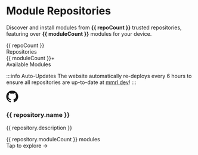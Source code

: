 <script setup>
import { ref, onMounted } from "vue"
import { repositories, Repository } from "../../data/repositories"

const repos = ref([])
const repoCount = ref(0)
const moduleCount = ref(0)

onMounted(async () => {
  let totalModules = 0

  const fetchedRepos = await Promise.all(
    repositories.map(async (repo) => {
      const r = new Repository(repo.url)
      try {
        const response = await fetch(r.modules)
        const data = await response.json()
        totalModules += data.modules.length

        return {
          name: r.name,
          href: r.id,
          moduleCount: data.modules.length,
          cover: data.cover,
          description: data.description || "Browse modules from this repository"
        }
      } catch {
        return null // ignore failed fetches
      }
    })
  )

  const successfulRepos = fetchedRepos.filter(Boolean)

  repos.value = successfulRepos
  repoCount.value = successfulRepos.length
  moduleCount.value = totalModules
})
</script>

<!-- App Store Hero Section -->
<div :class="$style.heroSection">
  <h1 :class="$style.heroTitle">Module Repositories</h1>
  <p :class="$style.heroSubtitle">
    Discover and install modules from <strong>{{ repoCount }}</strong> trusted repositories,
    featuring over <strong>{{ moduleCount }}</strong> modules for your device.
  </p>
  
  <div :class="$style.statsCards">
    <div :class="$style.statCard">
      <div :class="$style.statNumber">{{ repoCount }}</div>
      <div :class="$style.statLabel">Repositories</div>
    </div>
    <div :class="$style.statCard">
      <div :class="$style.statNumber">{{ moduleCount }}+</div>
      <div :class="$style.statLabel">Available Modules</div>
    </div>
  </div>
</div>

:::info Auto-Updates
The website automatically re-deploys every 6 hours to ensure all repositories are up-to-date at [mmrl.dev](https://mmrl.dev)!
:::

<!-- Repository Grid -->
<div :class="$style.repositoryGrid">
  <a v-for="repository in repos" :key="repository.href" :href="repository.href" :class="$style.repoCard">
    <img v-if="repository.cover" :class="$style.repoCover" :src="repository.cover" />
    <div :class="$style.repoContainer">
      <div :class="$style.repoHeader">
        <div :class="$style.repoIcon">
          <svg width="32" height="32" viewBox="0 0 24 24" fill="currentColor"><path d="M12 0c-6.626 0-12 5.373-12 12 0 5.302 3.438 9.8 8.207 11.387.599.111.793-.261.793-.577v-2.234c-3.338.726-4.033-1.416-4.033-1.416-.546-1.387-1.333-1.756-1.333-1.756-1.089-.745.083-.729.083-.729 1.205.084 1.839 1.237 1.839 1.237 1.07 1.834 2.807 1.304 3.492.997.107-.775.418-1.305.762-1.604-2.665-.305-5.467-1.334-5.467-5.931 0-1.311.469-2.381 1.236-3.221-.124-.303-.535-1.524.117-3.176 0 0 1.008-.322 3.301 1.23.957-.266 1.983-.399 3.003-.404 1.02.005 2.047.138 3.006.404 2.291-1.552 3.297-1.23 3.297-1.23.653 1.653.242 2.874.118 3.176.77.84 1.235 1.911 1.235 3.221 0 4.609-2.807 5.624-5.479 5.921.43.372.823 1.102.823 2.222v3.293c0 .319.192.694.801.576 4.765-1.589 8.199-6.086 8.199-11.386 0-6.627-5.373-12-12-12z"/></svg>
        </div>
        <div :class="$style.repoInfo">
          <h3 :class="$style.repoName">{{ repository.name }}</h3>
          <p :class="$style.repoDescription">{{ repository.description }}</p>
        </div>
        <div :class="$style.moduleCount">
          <span :class="$style.countNumber">{{ repository.moduleCount }}</span>
          <span :class="$style.countLabel">modules</span>
        </div>
      </div>
      <div :class="$style.repoFooter">
        <span :class="$style.exploreText">Tap to explore →</span>
      </div>
    </div>
  </a>
</div>

<style module>
.heroSection {
  background: linear-gradient(135deg, var(--vp-c-bg-soft) 0%, var(--vp-c-bg) 100%);
  border-radius: 20px;
  padding: 40px;
  margin-bottom: 32px;
  border: 1px solid var(--vp-c-divider);
  text-align: center;
}

.heroTitle {
  font-size: 42px !important;
  font-weight: 800 !important;
  margin: 0 0 16px 0 !important;
  color: var(--vp-c-text-1) !important;
  border: none !important;
  padding: 0 !important;
}

.heroSubtitle {
  font-size: 18px;
  color: var(--vp-c-text-2);
  margin: 0 0 32px 0;
  line-height: 1.6;
  max-width: 600px;
  margin-left: auto;
  margin-right: auto;
}

.statsCards {
  display: flex;
  gap: 24px;
  justify-content: center;
  flex-wrap: wrap;
}

.statCard {
  background: var(--vp-c-bg);
  border: 1px solid var(--vp-c-divider);
  border-radius: 16px;
  padding: 24px;
  min-width: 120px;
  text-align: center;
}

.statNumber {
  font-size: 32px;
  font-weight: 700;
  color: var(--vp-c-brand-1);
  margin-bottom: 4px;
}

.statLabel {
  font-size: 14px;
  color: var(--vp-c-text-2);
  font-weight: 600;
}

.repositoryGrid {
  display: grid;
  grid-template-columns: repeat(auto-fill, minmax(400px, 1fr));
  gap: 20px;
  margin-top: 32px;
}

.repoCard {
  display: block;
  background: var(--vp-c-bg-soft);
  border: 1px solid var(--vp-c-divider);
  border-radius: 16px;
  /*padding: 24px;*/
  text-decoration: none !important;
  transition: all 0.3s ease !important;
  box-shadow: 0 2px 8px rgba(0, 0, 0, 0.04);
}

.repoCard:hover {
  border-color: var(--vp-c-brand-1);
  box-shadow: 0 8px 32px rgba(0, 0, 0, 0.12);
  transform: translateY(-4px);
}

.repoContainer {
  display: block;
  padding: 24px;
}
  
.repoCover {
  aspect-ratio: 2.048;
  object-fit: cover;
  border-radius: 16px 16px 0px 0px;
}

.repoHeader {
  display: flex;
  align-items: flex-start;
  gap: 16px;
  margin-bottom: 16px;
}

.repoIcon {
  flex-shrink: 0;
  width: 48px;
  height: 48px;
  background: var(--vp-c-brand-1);
  color: white;
  border-radius: 12px;
  display: flex;
  align-items: center;
  justify-content: center;
}

.repoInfo {
  flex: 1;
  min-width: 0;
}

.repoName {
  font-size: 20px !important;
  font-weight: 700 !important;
  margin: 0 0 8px 0 !important;
  color: var(--vp-c-text-1) !important;
  border: none !important;
  padding: 0 !important;
}

.repoDescription {
  font-size: 14px;
  color: var(--vp-c-text-2);
  margin: 0;
  line-height: 1.5;
}

.moduleCount {
  flex-shrink: 0;
  text-align: center;
  background: var(--vp-c-brand-soft);
  border-radius: 12px;
  padding: 8px 12px;
}

.countNumber {
  display: block;
  font-size: 18px;
  font-weight: 700;
  color: var(--vp-c-brand-1);
  line-height: 1;
}

.countLabel {
  font-size: 12px;
  color: var(--vp-c-brand-1);
  font-weight: 600;
}

.repoFooter {
  border-top: 1px solid var(--vp-c-divider);
  padding-top: 16px;
  text-align: center;
}

.exploreText {
  font-size: 14px;
  color: var(--vp-c-brand-1);
  font-weight: 600;
}

/* Responsive Design */
@media (max-width: 768px) {
  .heroSection {
    padding: 24px;
  }
  
  .heroTitle {
    font-size: 32px !important;
  }
  
  .repositoryGrid {
    grid-template-columns: 1fr;
    gap: 16px;
  }
  
  .repoCard {
    /* padding: 20px; */
  }
  
  .repoHeader {
    gap: 12px;
  }
  
  .repoIcon {
    width: 40px;
    height: 40px;
  }
  
  .statsCards {
    gap: 16px;
  }
  
  .statCard {
    padding: 20px;
    min-width: 100px;
  }
}
</style>

